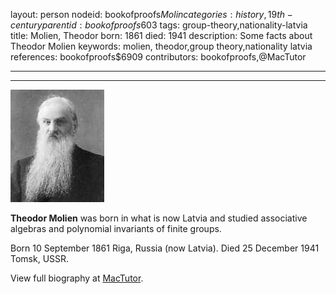 layout: person
nodeid: bookofproofs$Molin
categories: history,19th-century
parentid: bookofproofs$603
tags: group-theory,nationality-latvia
title: Molien, Theodor
born: 1861
died: 1941
description: Some facts about Theodor Molien
keywords: molien, theodor,group theory,nationality latvia
references: bookofproofs$6909
contributors: bookofproofs,@MacTutor

---


---

![Molin.jpg](https://github.com/bookofproofs/bookofproofs.github.io/blob/main/_sources/_assets/images/portraits/Molin.jpg?raw=true)

**Theodor Molien** was born in what is now Latvia and  studied associative algebras and polynomial invariants of finite groups.

Born 10 September 1861 Riga, Russia (now Latvia). Died 25 December 1941 Tomsk, USSR.


View full biography at [MacTutor](https://mathshistory.st-andrews.ac.uk/Biographies/Molin/).